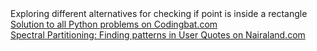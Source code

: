 <!DOCTYPE html>
<html lang="en>
            <head>
              <style>
                p {
                    font-family: Arial, Helvetica, sans-serif
                    align: center
                    }
            </style>
            </head>
<body>
<p>
  <a href="https://github.com/manchuran/isPointInRectangle">Exploring different alternatives for checking if point is inside a rectangle</a> <br/>
  <a href="https://github.com/manchuran/Codingbat">Solution to all Python problems on Codingbat.com</a> <br/>
  <a href="https://nbviewer.jupyter.org/github/manchuran/showables/blob/master/notebooks/07_finding_patterns_in_user_quotes/spectral_partitioning.ipynb">
    Spectral Partitioning: Finding patterns in User Quotes on Nairaland.com</a>
</p>
</body>
</html>
